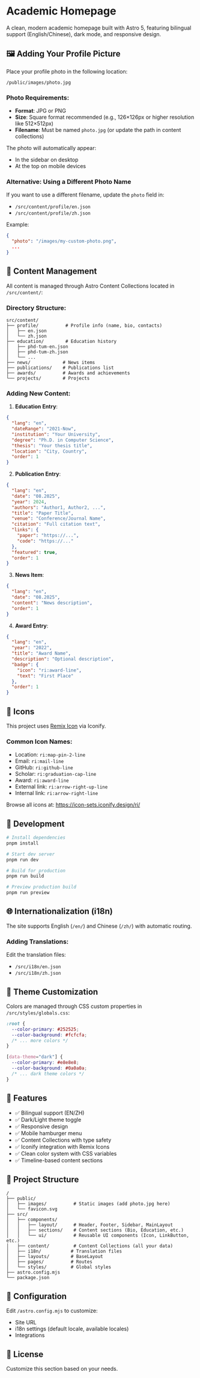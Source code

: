 # Academic Homepage

A clean, modern academic homepage built with Astro 5, featuring bilingual support (English/Chinese), dark mode, and responsive design.

## 🖼️ Adding Your Profile Picture

Place your profile photo in the following location:

```
/public/images/photo.jpg
```

### Photo Requirements:
- **Format**: JPG or PNG
- **Size**: Square format recommended (e.g., 126×126px or higher resolution like 512×512px)
- **Filename**: Must be named `photo.jpg` (or update the path in content collections)

The photo will automatically appear:
- In the sidebar on desktop
- At the top on mobile devices

### Alternative: Using a Different Photo Name

If you want to use a different filename, update the `photo` field in:
- `/src/content/profile/en.json`
- `/src/content/profile/zh.json`

Example:
```json
{
  "photo": "/images/my-custom-photo.png",
  ...
}
```

## 📝 Content Management

All content is managed through Astro Content Collections located in `/src/content/`:

### Directory Structure:
```
src/content/
├── profile/          # Profile info (name, bio, contacts)
│   ├── en.json
│   └── zh.json
├── education/        # Education history
│   ├── phd-tum-en.json
│   ├── phd-tum-zh.json
│   └── ...
├── news/            # News items
├── publications/    # Publications list
├── awards/          # Awards and achievements
└── projects/        # Projects
```

### Adding New Content:

1. **Education Entry**:
```json
{
  "lang": "en",
  "dateRange": "2021-Now",
  "institution": "Your University",
  "degree": "Ph.D. in Computer Science",
  "thesis": "Your thesis title",
  "location": "City, Country",
  "order": 1
}
```

2. **Publication Entry**:
```json
{
  "lang": "en",
  "date": "08.2025",
  "year": 2024,
  "authors": "Author1, Author2, ...",
  "title": "Paper Title",
  "venue": "Conference/Journal Name",
  "citation": "Full citation text",
  "links": {
    "paper": "https://...",
    "code": "https://..."
  },
  "featured": true,
  "order": 1
}
```

3. **News Item**:
```json
{
  "lang": "en",
  "date": "08.2025",
  "content": "News description",
  "order": 1
}
```

4. **Award Entry**:
```json
{
  "lang": "en",
  "year": "2022",
  "title": "Award Name",
  "description": "Optional description",
  "badge": {
    "icon": "ri:award-line",
    "text": "First Place"
  },
  "order": 1
}
```

## 🎨 Icons

This project uses [Remix Icon](https://remixicon.com/) via Iconify.

### Common Icon Names:
- Location: `ri:map-pin-2-line`
- Email: `ri:mail-line`
- GitHub: `ri:github-line`
- Scholar: `ri:graduation-cap-line`
- Award: `ri:award-line`
- External link: `ri:arrow-right-up-line`
- Internal link: `ri:arrow-right-line`

Browse all icons at: https://icon-sets.iconify.design/ri/

## 🚀 Development

```bash
# Install dependencies
pnpm install

# Start dev server
pnpm run dev

# Build for production
pnpm run build

# Preview production build
pnpm run preview
```

## 🌐 Internationalization (i18n)

The site supports English (`/en/`) and Chinese (`/zh/`) with automatic routing.

### Adding Translations:

Edit the translation files:
- `/src/i18n/en.json`
- `/src/i18n/zh.json`

## 🎨 Theme Customization

Colors are managed through CSS custom properties in `/src/styles/globals.css`:

```css
:root {
  --color-primary: #252525;
  --color-background: #fcfcfa;
  /* ... more colors */
}

[data-theme="dark"] {
  --color-primary: #e8e8e8;
  --color-background: #0a0a0a;
  /* ... dark theme colors */
}
```

## 📱 Features

- ✅ Bilingual support (EN/ZH)
- ✅ Dark/Light theme toggle
- ✅ Responsive design
- ✅ Mobile hamburger menu
- ✅ Content Collections with type safety
- ✅ Iconify integration with Remix Icons
- ✅ Clean color system with CSS variables
- ✅ Timeline-based content sections

## 📁 Project Structure

```
/
├── public/
│   ├── images/          # Static images (add photo.jpg here)
│   └── favicon.svg
├── src/
│   ├── components/
│   │   ├── layout/      # Header, Footer, Sidebar, MainLayout
│   │   ├── sections/    # Content sections (Bio, Education, etc.)
│   │   └── ui/          # Reusable UI components (Icon, LinkButton, etc.)
│   ├── content/         # Content Collections (all your data)
│   ├── i18n/           # Translation files
│   ├── layouts/        # BaseLayout
│   ├── pages/          # Routes
│   └── styles/         # Global styles
├── astro.config.mjs
└── package.json
```

## 🔧 Configuration

Edit `/astro.config.mjs` to customize:
- Site URL
- i18n settings (default locale, available locales)
- Integrations

## 📄 License

Customize this section based on your needs.
